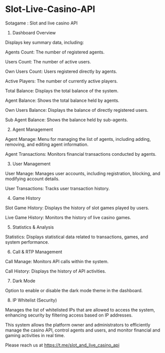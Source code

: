 # Slot-Live-Casino-API
Sotagame : Slot and live casino API
1. Dashboard Overview

Displays key summary data, including:

Agents Count: The number of registered agents.

Users Count: The number of active users.

Own Users Count: Users registered directly by agents.

Active Players: The number of currently active players.


Total Balance: Displays the total balance of the system.

Agent Balance: Shows the total balance held by agents.

Own Users Balance: Displays the balance of directly registered users.

Sub Agent Balance: Shows the balance held by sub-agents.


2. Agent Management

Agent Manage: Menu for managing the list of agents, including adding, removing, and editing agent information.

Agent Transactions: Monitors financial transactions conducted by agents.


3. User Management

User Manage: Manages user accounts, including registration, blocking, and modifying account details.

User Transactions: Tracks user transaction history.


4. Game History

Slot Game History: Displays the history of slot games played by users.

Live Game History: Monitors the history of live casino games.


5. Statistics & Analysis

Statistics: Displays statistical data related to transactions, games, and system performance.


6. Call & RTP Management

Call Manage: Monitors API calls within the system.

Call History: Displays the history of API activities.


7. Dark Mode

Option to enable or disable the dark mode theme in the dashboard.


8. IP Whitelist (Security)

Manages the list of whitelisted IPs that are allowed to access the system, enhancing security by filtering access based on IP addresses.


This system allows the platform owner and administrators to efficiently manage the casino API, control agents and users, and monitor financial and gaming activities in real time.

Please reach us at 
https://t.me/slot_and_live_casino_api

